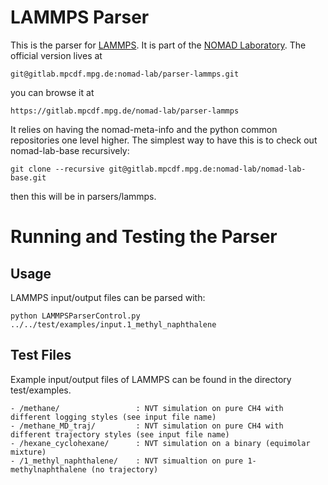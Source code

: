 # LAMMPS Parser

This is the parser for [LAMMPS](http://lammps.sandia.gov/).
It is part of the [NOMAD Laboratory](http://nomad-lab.eu).
The official version lives at

    git@gitlab.mpcdf.mpg.de:nomad-lab/parser-lammps.git

you can browse it at

    https://gitlab.mpcdf.mpg.de/nomad-lab/parser-lammps

It relies on having the nomad-meta-info and the python common repositories one level higher.
The simplest way to have this is to check out nomad-lab-base recursively:

    git clone --recursive git@gitlab.mpcdf.mpg.de:nomad-lab/nomad-lab-base.git

then this will be in parsers/lammps.

# Running and Testing the Parser

## Usage
LAMMPS input/output files can be parsed with:

    python LAMMPSParserControl.py ../../test/examples/input.1_methyl_naphthalene

## Test Files
Example input/output files of LAMMPS can be found in the directory test/examples.

    - /methane/                 : NVT simulation on pure CH4 with different logging styles (see input file name)
    - /methane_MD_traj/         : NVT simulation on pure CH4 with different trajectory styles (see input file name)
    - /hexane_cyclohexane/      : NVT simulation on a binary (equimolar mixture)
    - /1_methyl_naphthalene/    : NVT simualtion on pure 1-methylnaphthalene (no trajectory)    
